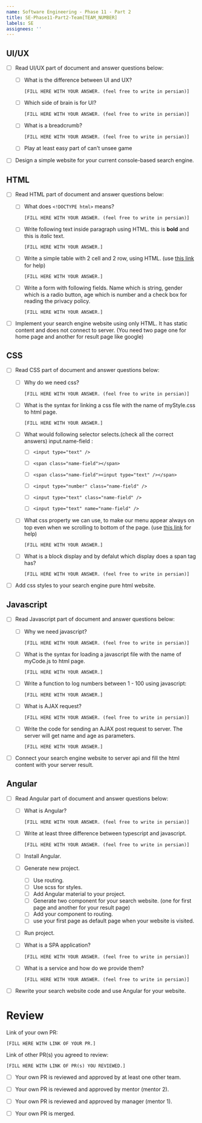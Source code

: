 ```yaml
---
name: Software Engineering - Phase 11 - Part 2
title: SE-Phase11-Part2-Team[TEAM_NUMBER]
labels: SE
assignees: ''
---
```


## UI/UX

-   [ ] Read UI/UX part of document and answer questions below:

    -   [ ] What is the difference between UI and UX?

        `[FILL HERE WITH YOUR ANSWER. (feel free to write in persian)]`

    -   [ ] Which side of brain is for UI?

        `[FILL HERE WITH YOUR ANSWER. (feel free to write in persian)]`

    -   [ ] What is a breadcrumb?

        `[FILL HERE WITH YOUR ANSWER. (feel free to write in persian)]`

    -   [ ] Play at least easy part of can't unsee game

-   [ ] Design a simple website for your current console-based search engine.

## HTML

-   [ ] Read HTML part of document and answer questions below:

    -   [ ] What does `<!DOCTYPE html>` means?

        `[FILL HERE WITH YOUR ANSWER. (feel free to write in persian)]`

    -   [ ] Write following text inside paragraph using HTML.
            this is <b>bold</b> and this is <i>italic</i> text.

        `[FILL HERE WITH YOUR ANSWER.]`

    -   [ ] Write a simple table with 2 cell and 2 row, using HTML. (use <a target="_blank" href="https://www.w3schools.com/tags/">this link</a> for help)

        `[FILL HERE WITH YOUR ANSWER.]`

    -   [ ] Write a form with following fields. Name which is string, gender which is a radio button, age which is number and a check box for reading the privacy policy.

        `[FILL HERE WITH YOUR ANSWER.]`

-   [ ] Implement your search engine website using only HTML. It has static content and does not connect to server. (You need two page one for home page and another for result page like google)

## CSS

-   [ ] Read CSS part of document and answer questions below:

    -   [ ] Why do we need css?

        `[FILL HERE WITH YOUR ANSWER. (feel free to write in persian)]`

    -   [ ] What is the syntax for linking a css file with the name of myStyle.css to html page.

        `[FILL HERE WITH YOUR ANSWER.]`

    -   [ ] What would following selector selects.(check all the correct answers) input.name-field :

        -   [ ] `<input type="text" />`

        -   [ ] `<span class="name-field"></span>`

        -   [ ] `<span class="name-field"><input type="text" /></span>`

        -   [ ] `<input type="number" class="name-field" />`

        -   [ ] `<input type="text" class="name-field" />`

        -   [ ] `<input type="text" name="name-field" />`

    -   [ ] What css property we can use, to make our menu appear always on top even when we scrolling to bottom of the page. (use <a target="_blank" href="https://www.w3schools.com/css/css_positioning.asp">this link</a> for help)

        `[FILL HERE WITH YOUR ANSWER.]`

    -   [ ] What is a block display and by defalut which display does a span tag has?

        `[FILL HERE WITH YOUR ANSWER. (feel free to write in persian)]`

-   [ ] Add css styles to your search engine pure html website.

## Javascript

-   [ ] Read Javascript part of document and answer questions below:

    -   [ ] Why we need javascript?

        `[FILL HERE WITH YOUR ANSWER. (feel free to write in persian)]`

    -   [ ] What is the syntax for loading a javascript file with the name of myCode.js to html page.

        `[FILL HERE WITH YOUR ANSWER.]`

    -   [ ] Write a function to log numbers between 1 - 100 using javascript:

        `[FILL HERE WITH YOUR ANSWER.]`

    -   [ ] What is AJAX request?

        `[FILL HERE WITH YOUR ANSWER. (feel free to write in persian)]`

    -   [ ] Write the code for sending an AJAX post request to server. The server will get name and age as parameters.

        `[FILL HERE WITH YOUR ANSWER.]`

-   [ ] Connect your search engine website to server api and fill the html content with your server result.

## Angular

-   [ ] Read Angular part of document and answer questions below:

    -   [ ] What is Angular?

        `[FILL HERE WITH YOUR ANSWER. (feel free to write in persian)]`

    -   [ ] Write at least three difference between typescript and javascript.

        `[FILL HERE WITH YOUR ANSWER. (feel free to write in persian)]`

    -   [ ] Install Angular.
    -   [ ] Generate new project.
        -   [ ] Use routing.
        -   [ ] Use scss for styles.
        -   [ ] Add Angular material to your project.
        -   [ ] Generate two component for your search website. (one for first page and another for your result page)
        -   [ ] Add your component to routing.
        -   [ ] use your first page as default page when your website is visited.
    -   [ ] Run project.
    -   [ ] What is a SPA application?

        `[FILL HERE WITH YOUR ANSWER. (feel free to write in persian)]`

    -   [ ] What is a service and how do we provide them?

        `[FILL HERE WITH YOUR ANSWER. (feel free to write in persian)]`

-   [ ] Rewrite your search website code and use Angular for your website.

# Review

Link of your own PR:

`[FILL HERE WITH LINK OF YOUR PR.]`

Link of other PR(s) you agreed to review:

`[FILL HERE WITH LINK OF PR(s) YOU REVIEWED.]`

-   [ ] Your own PR is reviewed and approved by at least one other team.

-   [ ] Your own PR is reviewed and approved by mentor (mentor 2).

-   [ ] Your own PR is reviewed and approved by manager (mentor 1).

-   [ ] Your own PR is merged.
